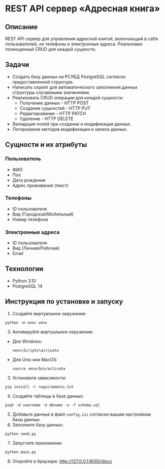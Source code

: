 # REST API сервер «Адресная книга»

## Описание
REST API сервер для управления адресной книгой, включающий в себя пользователей, их телефоны и электронные адреса. Реализован полноценный CRUD для каждой сущности.

## Задачи
- Создать базу данных на РСУБД PostgreSQL согласно предоставленной структуре.
- Написать скрипт для автоматического заполнения данных структуры случайными значениями.
- Реализовать CRUD операции для каждой сущности:
  - Получение данных - HTTP POST
  - Создание сущностей - HTTP PUT
  - Редактирование - HTTP PATCH
  - Удаление - HTTP DELETE
- Валидация полей при создании и модификации данных.
- Логирование методов модификации и записи данных.

## Сущности и их атрибуты
### Пользователь
- ФИО
- Пол
- Дата рождения
- Адрес проживания (текст)

### Телефоны
- ID пользователя
- Вид (Городской/Мобильный)
- Номер телефона

### Электронные адреса
- ID пользователя
- Вид (Личная/Рабочая)
- Email

## Технологии
- Python 3.10
- PostgreSQL 14

## Инструкция по установке и запуску
1. Создайте виртуальное окружение:
```
python -m venv venv
```
3. Активируйте виртуальное окружение:
- Для Windows:
  ```
  venv\Scripts\activate
  ```
- Для Unix или MacOS:
  ```
  source venv/bin/activate
  ```
3. Установите зависимости:
```
pip install -r requirements.txt
```
4. Создайте таблицы в базе данных:
```
psql -U username -d dbname -a -f schema.sql
```
5. Добавьте данные в файл `config.ini` согласно вашим настройкам базы данных.
6. Заполните базу данных:
```
python seed.py
```
7. Запустите приложение:
```
python main.py
```
8. Откройте в браузере:
http://127.0.0.1:8000/docs
